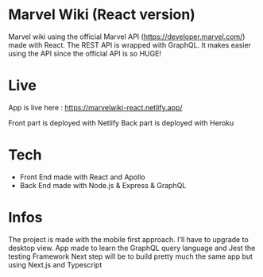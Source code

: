 # Marvel Wiki (React version)

Marvel wiki using the official Marvel API (https://developer.marvel.com/) made with React.
The REST API is wrapped with GraphQL. It makes easier using the API since the official API is so HUGE!

# Live

App is live here : https://marvelwiki-react.netlify.app/

Front part is deployed with Netlify
Back part is deployed with Heroku

# Tech

 - Front End made with React and Apollo
 - Back End made with Node.js & Express & GraphQL
 
# Infos

The project is made with the mobile first approach. I'll have to upgrade to desktop view.
App made to learn the GraphQL query language and Jest the testing Framework
Next step will be to build pretty much the same app but using Next.js and Typescript

